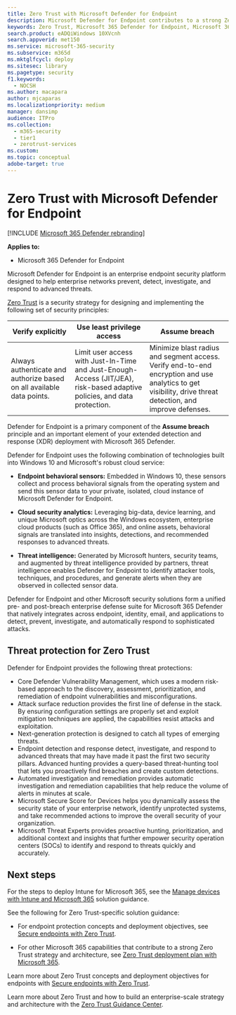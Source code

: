 ```yaml
---
title: Zero Trust with Microsoft Defender for Endpoint
description: Microsoft Defender for Endpoint contributes to a strong Zero Trust strategy and architecture.
keywords: Zero Trust, Microsoft 365 Defender for Endpoint, Microsoft 365 Defender, security architecture, security strategy, cyber security, enterprise security, devices, device, identity, users, data, applications, incidents, automated investigation and remediation
search.product: eADQiWindows 10XVcnh
search.appverid: met150
ms.service: microsoft-365-security
ms.subservice: m365d
ms.mktglfcycl: deploy
ms.sitesec: library
ms.pagetype: security
f1.keywords:
  - NOCSH
ms.author: macapara
author: mjcaparas
ms.localizationpriority: medium
manager: dansimp
audience: ITPro
ms.collection:
  - m365-security
  - tier1
  - zerotrust-services
ms.custom: 
ms.topic: conceptual
adobe-target: true
---
```


# Zero Trust with Microsoft Defender for Endpoint

[!INCLUDE [Microsoft 365 Defender rebranding](../includes/microsoft-defender.md)]

**Applies to:**

- Microsoft 365 Defender for Endpoint

Microsoft Defender for Endpoint is an enterprise endpoint security platform designed to help enterprise networks prevent, detect, investigate, and respond to advanced threats.

[Zero Trust](/security/zero-trust/zero-trust-overview) is a security strategy for designing and implementing the following set of security principles:

| Verify explicitly  | Use least privilege access | Assume breach |
|---------|---------|---------|
| Always authenticate and authorize based on all available data points. | Limit user access with Just-In-Time and Just-Enough-Access (JIT/JEA), risk-based adaptive policies, and data protection. | Minimize blast radius and segment access. Verify end-to-end encryption and use analytics to get visibility, drive threat detection, and improve defenses. |

Defender for Endpoint is a primary component of the **Assume breach** principle and an important element of your extended detection and response (XDR) deployment with Microsoft 365 Defender.

Defender for Endpoint uses the following combination of technologies built into Windows 10 and Microsoft's robust cloud service:

- **Endpoint behavioral sensors:** Embedded in Windows 10, these sensors collect and process behavioral signals from the operating system and send this sensor data to your private, isolated, cloud instance of Microsoft Defender for Endpoint.

- **Cloud security analytics:** Leveraging big-data, device learning, and unique Microsoft optics across the Windows ecosystem, enterprise cloud products (such as Office 365), and online assets, behavioral signals are translated into insights, detections, and recommended responses to advanced threats.

- **Threat intelligence:** Generated by Microsoft hunters, security teams, and augmented by threat intelligence provided by partners, threat intelligence enables Defender for Endpoint to identify attacker tools, techniques, and procedures, and generate alerts when they are observed in collected sensor data.

Defender for Endpoint and other Microsoft security solutions form a unified pre- and post-breach enterprise defense suite for Microsoft 365 Defender that natively integrates across endpoint, identity, email, and applications to detect, prevent, investigate, and automatically respond to sophisticated attacks.

## Threat protection for Zero Trust

Defender for Endpoint provides the following threat protections:

- Core Defender Vulnerability Management, which uses a modern risk-based approach to the discovery, assessment, prioritization, and remediation of endpoint vulnerabilities and misconfigurations.
- Attack surface reduction provides the first line of defense in the stack. By ensuring configuration settings are properly set and exploit mitigation techniques are applied, the capabilities resist attacks and exploitation.
- Next-generation protection is designed to catch all types of emerging threats.
- Endpoint detection and response detect, investigate, and respond to advanced threats that may have made it past the first two security pillars. Advanced hunting provides a query-based threat-hunting tool that lets you proactively find breaches and create custom detections.
- Automated investigation and remediation provides automatic investigation and remediation capabilities that help reduce the volume of alerts in minutes at scale.
- Microsoft Secure Score for Devices helps you dynamically assess the security state of your enterprise network, identify unprotected systems, and take recommended actions to improve the overall security of your organization.
- Microsoft Threat Experts provides proactive hunting, prioritization, and additional context and insights that further empower security operation centers (SOCs) to identify and respond to threats quickly and accurately.

## Next steps

For the steps to deploy Intune for Microsoft 365, see the [Manage devices with Intune and Microsoft 365](../../solutions/manage-devices-with-intune-overview.md) solution guidance.

See the following for Zero Trust-specific solution guidance:

- For endpoint protection concepts and deployment objectives, see [Secure endpoints with Zero Trust](/security/zero-trust/deploy/endpoints).

- For other Microsoft 365 capabilities that contribute to a strong Zero Trust strategy and architecture, see [Zero Trust deployment plan with Microsoft 365](../microsoft-365-zero-trust.md).

Learn more about Zero Trust concepts and deployment objectives for endpoints with [Secure endpoints with Zero Trust](/security/zero-trust/deploy/endpoints).

Learn more about Zero Trust and how to build an enterprise-scale strategy and architecture with the [Zero Trust Guidance Center](/security/zero-trust).
